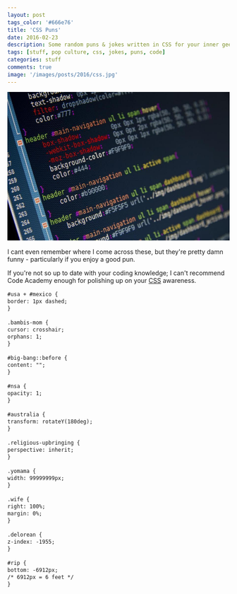 ```yaml
---
layout: post
tags_color: '#666e76'
title: 'CSS Puns'
date: 2016-02-23
description: Some random puns & jokes written in CSS for your inner geek.
tags: [stuff, pop culture, css, jokes, puns, code]
categories: stuff
comments: true
image: '/images/posts/2016/css.jpg'
---
```


![](/images/posts/2016/css.jpg)

I cant even remember where I come across these, but they're pretty damn funny - particularly if you enjoy a good pun.

If you're not so up to date with your coding knowledge; I can't recommend Code Academy enough for polishing up on your [CSS](https://www.codecademy.com/courses/web-beginner-en-TlhFi/0/1) awareness.

    #usa + #mexico {
    border: 1px dashed;
    }

    .bambis-mom {
    cursor: crosshair;
    orphans: 1;
    }

    #big-bang::before {
    content: "";
    }

    #nsa {
    opacity: 1;
    }

    #australia {
    transform: rotateY(180deg);
    }

    .religious-upbringing {
    perspective: inherit;
    }

    .yomama {
    width: 99999999px;
    }

    .wife {
    right: 100%;
    margin: 0%;
    }

    .delorean {
    z-index: -1955;
    }

    #rip {
    bottom: -6912px;
    /* 6912px = 6 feet */
    }